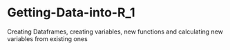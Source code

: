 # Getting-Data-into-R_1
Creating Dataframes, creating variables, new functions and calculating new variables from existing ones
